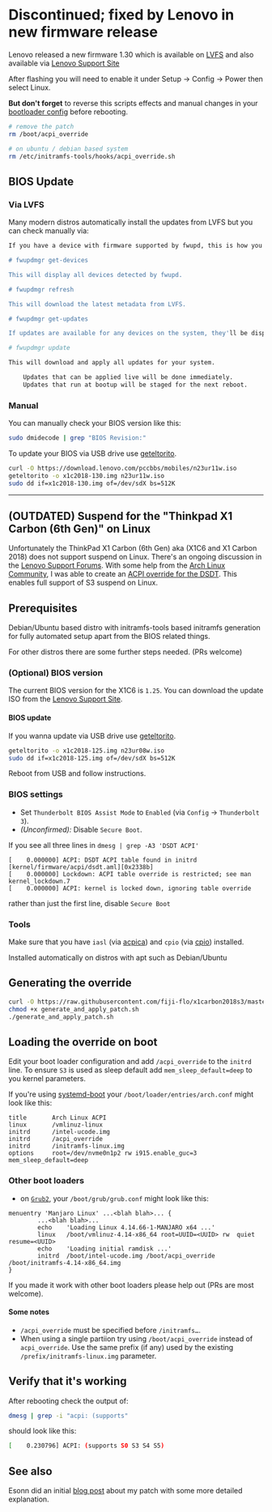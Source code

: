 # Discontinued; fixed by Lenovo in new firmware release

Lenovo released a new firmware 1.30 which is available on [LVFS](https://fwupd.org/lvfs/component/1023/all)
and also available via [Lenovo Support Site](https://pcsupport.lenovo.com/us/en/products/LAPTOPS-AND-NETBOOKS/THINKPAD-X-SERIES-LAPTOPS/THINKPAD-X1-CARBON-6TH-GEN-TYPE-20KH-20KG/downloads/DS502282)

After flashing you will need to enable it under Setup → Config → Power then select Linux.


**But don't forget** to reverse this scripts effects and manual changes in your [bootloader config](#loading-the-override-on-boot) before rebooting.

```bash
# remove the patch
rm /boot/acpi_override

# on ubuntu / debian based system
rm /etc/initramfs-tools/hooks/acpi_override.sh
```

## BIOS Update

### Via LVFS

Many modern distros automatically install the updates from LVFS but you can check manually via:

```bash
If you have a device with firmware supported by fwupd, this is how you will check for updates and apply them using fwupd's command line tools.

# fwupdmgr get-devices

This will display all devices detected by fwupd.

# fwupdmgr refresh

This will download the latest metadata from LVFS.

# fwupdmgr get-updates

If updates are available for any devices on the system, they'll be displayed.

# fwupdmgr update

This will download and apply all updates for your system.

    Updates that can be applied live will be done immediately.
    Updates that run at bootup will be staged for the next reboot.
```

### Manual

You can manually check your BIOS version like this:

```bash
sudo dmidecode | grep "BIOS Revision:"
```

To update your BIOS via USB drive use [geteltorito](https://aur.archlinux.org/packages/geteltorito/).

```bash
curl -O https://download.lenovo.com/pccbbs/mobiles/n23ur11w.iso
geteltorito -o x1c2018-130.img n23ur11w.iso
sudo dd if=x1c2018-130.img of=/dev/sdX bs=512K
```

---

## (OUTDATED) Suspend for the "Thinkpad X1 Carbon (6th Gen)" on Linux

Unfortunately the ThinkPad X1 Carbon (6th Gen) aka (X1C6 and X1 Carbon 2018) does not support suspend on Linux. There's an ongoing discussion in
the [Lenovo Support Forums](https://forums.lenovo.com/t5/Linux-Discussion/X1-Carbon-Gen-6-cannot-enter-deep-sleep-S3-state-aka-Suspend-to/td-p/3998182).
With some help from the [Arch Linux Community](https://bbs.archlinux.org/viewtopic.php?id=234913), I was able to create an
[ACPI override for the DSDT](https://wiki.archlinux.org/index.php/DSDT). This enables full support of S3 suspend on Linux.

## Prerequisites

Debian/Ubuntu based distro with initramfs-tools based initramfs generation for fully automated setup apart from the BIOS related things.

For other distros there are some further steps needed. (PRs welcome)

### (Optional) BIOS version

The current BIOS version for the X1C6 is `1.25`. You can download the update ISO from
the [Lenovo Support Site](https://pcsupport.lenovo.com/de/en/products/LAPTOPS-AND-NETBOOKS/THINKPAD-X-SERIES-LAPTOPS/THINKPAD-X1-CARBON-6TH-GEN-TYPE-20KH-20KG/downloads/DS502282).


#### BIOS update

If you wanna update via USB drive use [geteltorito](https://aur.archlinux.org/packages/geteltorito/).

```bash
geteltorito -o x1c2018-125.img n23ur08w.iso
sudo dd if=x1c2018-125.img of=/dev/sdX bs=512K
```

Reboot from USB and follow instructions.

### BIOS settings
* Set `Thunderbolt BIOS Assist Mode` to `Enabled` (via `Config` → `Thunderbolt 3`).
* _(Unconfirmed):_ Disable `Secure Boot`.

If you see all three lines in `dmesg | grep -A3 'DSDT ACPI'`

```
[    0.000000] ACPI: DSDT ACPI table found in initrd [kernel/firmware/acpi/dsdt.aml][0x2338b]
[    0.000000] Lockdown: ACPI table override is restricted; see man kernel_lockdown.7
[    0.000000] ACPI: kernel is locked down, ignoring table override

```

rather than just the first line, disable `Secure Boot`

### Tools

Make sure that you have `iasl` (via [acpica](https://www.archlinux.org/packages/community/x86_64/acpica/)) and `cpio`
(via [cpio](https://www.archlinux.org/packages/extra/x86_64/cpio/)) installed.

Installed automatically on distros with apt such as Debian/Ubuntu

## Generating the override

```bash
curl -O https://raw.githubusercontent.com/fiji-flo/x1carbon2018s3/master/generate_and_apply_patch.sh
chmod +x generate_and_apply_patch.sh
./generate_and_apply_patch.sh
```

## Loading the override on boot

Edit your boot loader configuration and add `/acpi_override` to the `initrd` line.
To ensure `S3` is used as sleep default add `mem_sleep_default=deep` to you kernel parameters.

If you're using [systemd-boot](https://wiki.archlinux.org/index.php/Systemd-boot) your
`/boot/loader/entries/arch.conf` might look like this:

```text
title		Arch Linux ACPI
linux		/vmlinuz-linux
initrd		/intel-ucode.img
initrd		/acpi_override
initrd		/initramfs-linux.img
options		root=/dev/nvme0n1p2 rw i915.enable_guc=3 mem_sleep_default=deep
```

### Other boot loaders

- on [`Grub2`](https://wiki.archlinux.org/index.php/GRUB), your `/boot/grub/grub.conf` might look like this:

```text
menuentry 'Manjaro Linux' ...<blah blah>... {
        ...<blah blah>...
        echo    'Loading Linux 4.14.66-1-MANJARO x64 ...'
        linux   /boot/vmlinuz-4.14-x86_64 root=UUID=<UUID> rw  quiet resume=<UUID>
        echo    'Loading initial ramdisk ...'
        initrd  /boot/intel-ucode.img /boot/acpi_override /boot/initramfs-4.14-x86_64.img
}
```

If you made it work with other boot loaders please help out (PRs are most welcome).

#### Some notes

- `/acpi_override` must be specified before `/initramfs…`.
- When using a single partiion try using `/boot/acpi_override` instead of `acpi_override`.
  Use the same prefix (if any) used by the existing `/prefix/initramfs-linux.img` parameter.

## Verify that it's working

After rebooting check the output of:
```bash
dmesg | grep -i "acpi: (supports"
```
should look like this:
```bash
[    0.230796] ACPI: (supports S0 S3 S4 S5)
```

## See also

Esonn did an initial [blog post](https://delta-xi.net/#056) about my patch with
some more detailed explanation.
